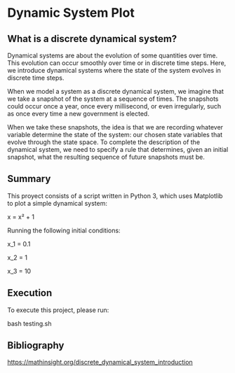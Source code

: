 # Dynamic System Plot

## What is a discrete dynamical system?

Dynamical systems are about the evolution of some quantities over time. This evolution can occur smoothly over time or in discrete time steps. Here, we introduce dynamical systems where the state of the system evolves in discrete time steps.

When we model a system as a discrete dynamical system, we imagine that we take a snapshot of the system at a sequence of times. 
The snapshots could occur once a year, once every millisecond, or even irregularly, such as once every time a new government is elected.

When we take these snapshots, the idea is that we are recording whatever variable determine the state of the system: our chosen state variables that evolve through the state space. 
To complete the description of the dynamical system, we need to specify a rule that determines, given an initial snapshot, what the resulting sequence of future snapshots must be.

## Summary

This proyect consists of a script written in Python 3, which uses Matplotlib to plot a simple dynamical system:

x = x² + 1

Running the following initial conditions:

x_1 = 0.1

x_2 = 1

x_3 = 10

## Execution

To execute this project, please run:

bash testing.sh

## Bibliography

https://mathinsight.org/discrete_dynamical_system_introduction
